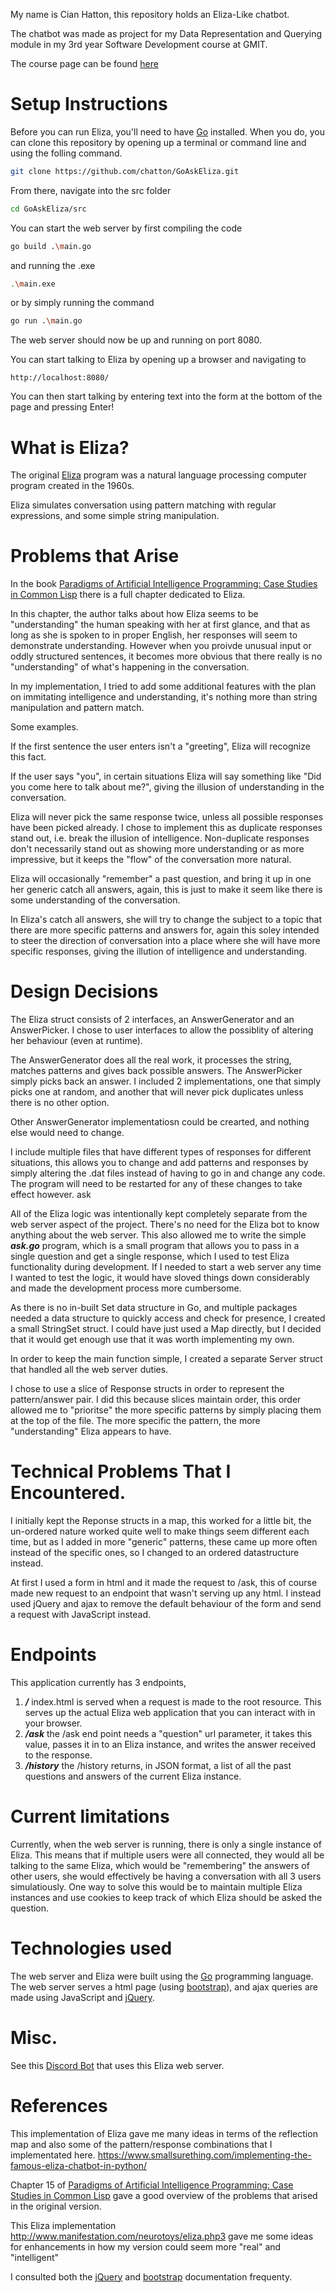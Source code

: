 My name is Cian Hatton, this repository holds an Eliza-Like chatbot.

The chatbot was made as project for my Data Representation and Querying module in my 3rd year Software Development course at GMIT.

The course page can be found [here](https://data-representation.github.io/)

# Setup Instructions

Before you can run Eliza, you'll need to have [Go](https://golang.org/dl/) installed.
When you do, you can clone this repository by opening up a terminal or command line and using the folling command.

```bash
git clone https://github.com/chatton/GoAskEliza.git
```

From there, navigate into the src folder

```bash
cd GoAskEliza/src
```

You can start the web server by first compiling the code

```bash
go build .\main.go
```

and running the .exe

```bash
.\main.exe
```

or by simply running the command

```bash
go run .\main.go
```

The web server should now be up and running on port 8080.

You can start talking to Eliza by opening up a browser and navigating to

```
http://localhost:8080/
```

You can then start talking by entering text into the form at the bottom of the page and pressing Enter!

# What is Eliza?

The original [Eliza](https://en.wikipedia.org/wiki/ELIZA) program was a natural language processing computer program created in the 1960s.

Eliza simulates conversation using pattern matching with regular expressions, and some simple string manipulation.


# Problems that Arise

In the book [Paradigms of Artificial Intelligence Programming: Case Studies in Common Lisp](https://www.amazon.com/Paradigms-Artificial-Intelligence-Programming-Studies/dp/1558601910) there is a full chapter dedicated to Eliza.

In this chapter, the author talks about how Eliza seems to be "understanding" the human speaking with her at first glance, and that as long as she is spoken to in proper English, her responses will seem to demonstrate understanding. However when you proivde unusual input or oddly structured sentences, it becomes more obvious that there really is no "understanding" of what's happening in the conversation.

In my implementation, I tried to add some additional features with the plan on immitating intelligence and understanding, it's nothing more than string manipulation and pattern match.

Some examples.

If the first sentence the user enters isn't a "greeting", Eliza will recognize this fact.

If the user says "you", in certain situations Eliza will say something like "Did you come here to talk about me?", giving the illusion of understanding in the conversation.

Eliza will never pick the same response twice, unless all possible responses have been picked already. I chose to implement this as duplicate responses stand out, i.e. break the illusion of intelligence. Non-duplicate responses don't necessarily stand out as showing more understanding or as more impressive, but it keeps the "flow" of the conversation more natural.

Eliza will occasionally "remember" a past question, and bring it up in one her generic catch all answers, again, this is just to make it seem like there is some understanding of the conversation.

In Eliza's catch all answers, she will try to change the subject to a topic that there are more specific patterns and answers for, again this soley intended to steer the direction of conversation into a place where she will have more specific responses, giving the illution of intelligence and understanding.

# Design Decisions

The Eliza struct consists of 2 interfaces, an AnswerGenerator and an AnswerPicker. I chose to user interfaces to allow the possiblity of altering her behaviour (even at runtime).

The AnswerGenerator does all the real work, it processes the string, matches patterns and gives back possible answers.
The AnswerPicker simply picks back an answer. I included 2 implementations, one that simply picks one at random, and another that will never pick duplicates unless there is no other option.

Other AnswerGenerator implementatiosn could be crearted, and nothing else would need to change.

I include multiple files that have different types of responses for different situations, this allows
you to change and add patterns and responses by simply altering the .dat files instead of having to go in and change any code.
The program will need to be restarted for any of these changes to take effect however.
ask

All of the Eliza logic was intentionally kept completely separate from the web server aspect of the project. There's no need for the Eliza bot to know anything about the web server. This also allowed me to write the simple ***ask.go*** program, which is a small program that allows you to pass in a single question and get a single response, which I used to test Eliza functionality during development. If I needed to start a web server any time I wanted to test the logic, it would have sloved things down considerably and made the development process more cumbersome.

As there is no in-built Set data structure in Go, and multiple packages needed a data structure to quickly access and check for presence, I created a small StringSet struct. I could have just used a Map directly, but I decided that it would get enough use that it was worth implementing my own. 

In order to keep the main function simple, I created a separate Server struct that handled all the web server duties.

I chose to use a slice of Response structs in order to represent the pattern/answer pair. I did this because slices maintain order, this order allowed me to "prioritse" the more specific patterns by simply placing them at the top of the file. The more specific the pattern, the more "understanding" Eliza appears to have.

# Technical Problems That I Encountered.

I initially kept the Reponse structs in a map, this worked for a little bit, the un-ordered nature worked quite well to make things seem different each time, but as I added in more "generic" patterns, these came up more often instead of the specific ones, so I changed to an ordered datastructure instead.

At first I used a form in html and it made the request to /ask, this of course made new request to an endpoint that wasn't serving up any html. I instead used jQuery and ajax to remove the default behaviour of the form and send a request with JavaScript instead.

# Endpoints

This application currently has 3 endpoints,

1. ***/*** index.html is served when a request is made to the root resource. This serves up the actual Eliza web application that you can interact with in your browser.
2. ***/ask*** the /ask end point needs a "question" url parameter, it takes this value, passes it in to an Eliza instance, and writes the answer received to the response.
3. ***/history*** the /history returns, in JSON format, a list of all the past questions and answers of the current Eliza instance.

# Current limitations

Currently, when the web server is running, there is only a single instance of Eliza. This means that if multiple users were all connected, they would all be talking to the same Eliza, which would be "remembering" the answers of other users, she would effectively be having a conversation with all 3 users simulatiously. One way to solve this would be to maintain multiple Eliza instances and use cookies to keep track of which Eliza should be asked the question.

# Technologies used

The web server and Eliza were built using the [Go](https://golang.org/) programming language.
The web server serves a html page (using [bootstrap](http://getbootstrap.com/)), and ajax queries are made using JavaScript and [jQuery](https://jquery.com/).

# Misc.

See this [Discord Bot](https://github.com/chatton/ElizaBot) that uses this Eliza web server.

# References

This implementation of Eliza gave me many ideas in terms of the reflection map and also some of the pattern/response combinations that I implementated here. https://www.smallsurething.com/implementing-the-famous-eliza-chatbot-in-python/

Chapter 15 of [Paradigms of Artificial Intelligence Programming: Case Studies in Common Lisp](https://www.amazon.com/Paradigms-Artificial-Intelligence-Programming-Studies/dp/1558601910) gave a good overview of the problems that arised in the original version.

This Eliza implementation http://www.manifestation.com/neurotoys/eliza.php3 gave me some ideas for enhancements in how my version could seem more "real" and "intelligent"

I consulted both the [jQuery](https://api.jquery.com/) and [bootstrap](https://getbootstrap.com/docs/3.3/getting-started/) documentation frequenty.
